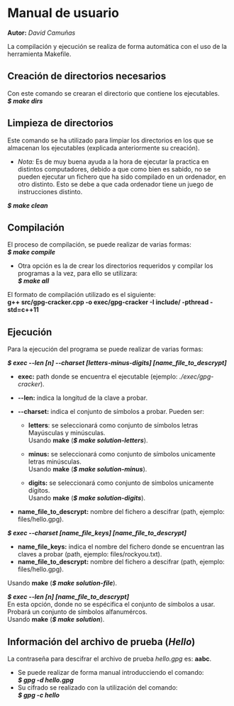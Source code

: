 
# Manual de usuario
**Autor:** *David Camuñas*  

La compilación y ejecución se realiza de forma automática con el uso de la herramienta Makefile.


## Creación de directorios necesarios
Con este comando se crearan el directorio que contiene los ejecutables.  
***$ make dirs***  


## Limpieza de directorios
Este comando se ha utilizado para limpiar los directorios en los que se almacenan los ejecutables (explicada anteriormente su creación).

* *Nota:* Es de muy buena ayuda a la hora de ejecutar la practica en distintos computadores, debido a que como bien es sabido, no se pueden ejecutar un fichero que ha sido compilado en un ordenador, en otro distinto. Esto se debe a que cada ordenador tiene un juego de instrucciones distinto.

***$ make clean***


## Compilación
El proceso de compilación, se puede realizar de varias formas:  
***$ make compile***

* Otra opción es la de crear los directorios requeridos y compilar los programas a la vez, para ello se utilizara:   
    ***$ make all***
    
El formato de compilación utilizado es el siguiente:  
**g++ src/gpg-cracker.cpp -o exec/gpg-cracker -I include/ -pthread -std=c++11** 


## Ejecución
Para la ejecución del programa se puede realizar de varias formas:

***$ exec --len [n] --charset [letters-minus-digits] [name_file_to_descrypt]***
* **exec:** path donde se encuentra el ejecutable (ejemplo: *./exec/gpg-cracker*).
* **--len:** indica la longitud de la clave a probar.
* **--charset:** indica el conjunto de símbolos a probar. Pueden ser:  
    * **letters**: se seleccionará como conjunto de símbolos letras Mayúsculas y minúsculas.  
    Usando **make** (***$ make solution-letters***).

    * **minus:** se seleccionará como conjunto de símbolos unicamente letras minúsculas.  
    Usando **make** (***$ make solution-minus***).

    * **digits:** se seleccionará como conjunto de símbolos unicamente dígitos.  
    Usando **make** (***$ make solution-digits***).
    
* **name_file_to_descrypt:** nombre del fichero a descifrar (path, ejemplo: files/hello.gpg).

***$ exec --charset [name_file_keys] [name_file_to_descrypt]***
* **name_file_keys:** indica el nombre del fichero donde se encuentran las claves a probar (path, ejemplo: files/rockyou.txt).
* **name_file_to_descrypt:** nombre del fichero a descifrar (path, ejemplo: files/hello.gpg).  

Usando **make** (***$ make solution-file***).

***$ exec --len [n] [name_file_to_descrypt]***  
En esta opción, donde no se espécifica el conjunto de símbolos a usar. Probará un conjunto de símbolos alfanumércos.  
Usando **make** (***$ make solution***).


## Información del archivo de prueba (*Hello*)
La contraseña para descifrar el archivo de prueba *hello.gpg* es: **aabc**.  
* Se puede realizar de forma manual introducciendo el comando:  
***$ gpg -d hello.gpg***
* Su cifrado se realizado con la utilización del comando:  
***$ gpg -c hello***
